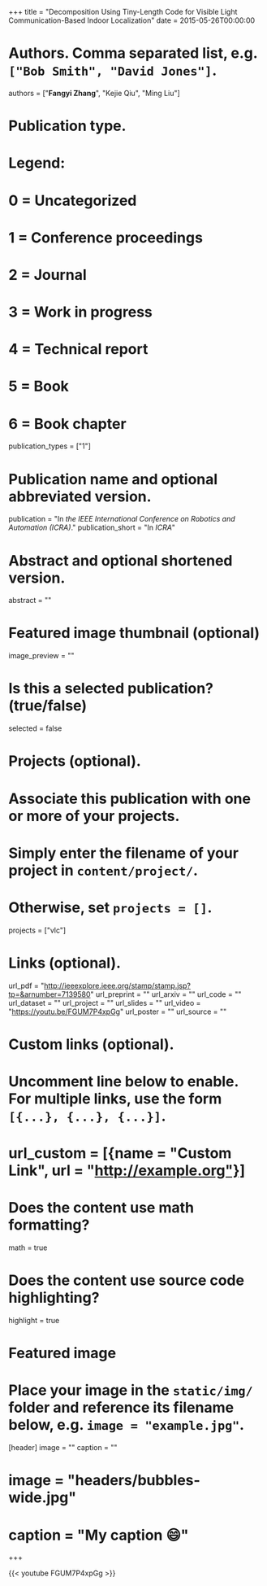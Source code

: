 +++
title = "Decomposition Using Tiny-Length Code for Visible Light Communication-Based Indoor Localization"
date = 2015-05-26T00:00:00

# Authors. Comma separated list, e.g. `["Bob Smith", "David Jones"]`.
authors = ["**Fangyi Zhang**", "Kejie Qiu", "Ming Liu"]

# Publication type.
# Legend:
# 0 = Uncategorized
# 1 = Conference proceedings
# 2 = Journal
# 3 = Work in progress
# 4 = Technical report
# 5 = Book
# 6 = Book chapter
publication_types = ["1"]

# Publication name and optional abbreviated version.
publication = "In *the IEEE International Conference on Robotics and Automation (ICRA)*."
publication_short = "In *ICRA*"

# Abstract and optional shortened version.
abstract = ""

# Featured image thumbnail (optional)
image_preview = ""

# Is this a selected publication? (true/false)
selected = false

# Projects (optional).
#   Associate this publication with one or more of your projects.
#   Simply enter the filename of your project in `content/project/`.
#   Otherwise, set `projects = []`.
projects = ["vlc"]

# Links (optional).
url_pdf = "http://ieeexplore.ieee.org/stamp/stamp.jsp?tp=&arnumber=7139580"
url_preprint = ""
url_arxiv = ""
url_code = ""
url_dataset = ""
url_project = ""
url_slides = ""
url_video = "https://youtu.be/FGUM7P4xpGg"
url_poster = ""
url_source = ""

# Custom links (optional).
#   Uncomment line below to enable. For multiple links, use the form `[{...}, {...}, {...}]`.
# url_custom = [{name = "Custom Link", url = "http://example.org"}]

# Does the content use math formatting?
math = true

# Does the content use source code highlighting?
highlight = true

# Featured image
# Place your image in the `static/img/` folder and reference its filename below, e.g. `image = "example.jpg"`.
[header]
image = ""
caption = ""

# image = "headers/bubbles-wide.jpg"
# caption = "My caption :smile:"

+++

{{< youtube FGUM7P4xpGg >}}

<!-- More detail can easily be written here using *Markdown* and $\rm \LaTeX$ math code. -->
